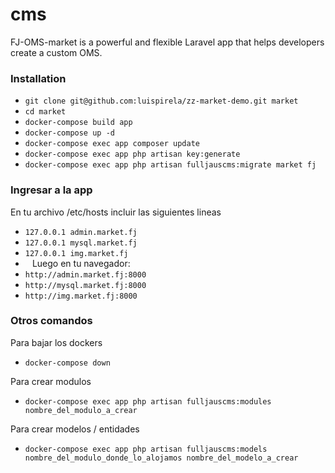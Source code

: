 # cms

FJ-OMS-market is a powerful and flexible Laravel app that helps developers create a custom OMS.

### Installation

- `git clone git@github.com:luispirela/zz-market-demo.git market`
- `cd market`
- `docker-compose build app`
- `docker-compose up -d`
- `docker-compose exec app composer update`
- `docker-compose exec app php artisan key:generate`
- `docker-compose exec app php artisan fulljauscms:migrate market fj`

### Ingresar a la app

En tu archivo /etc/hosts incluir las siguientes lineas

- `127.0.0.1 admin.market.fj`
- `127.0.0.1 mysql.market.fj`
- `127.0.0.1 img.market.fj`
- ` `
  Luego en tu navegador:
- `http://admin.market.fj:8000`
- `http://mysql.market.fj:8000`
- `http://img.market.fj:8000`

### Otros comandos

Para bajar los dockers

- `docker-compose down`

Para crear modulos

- `docker-compose exec app php artisan fulljauscms:modules nombre_del_modulo_a_crear`

Para crear modelos / entidades

- `docker-compose exec app php artisan fulljauscms:models nombre_del_modulo_donde_lo_alojamos nombre_del_modelo_a_crear`
